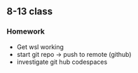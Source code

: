 ## 8-13 class
### Homework
* Get wsl working
* start git repo -> push to remote (github)
* investigate git hub codespaces

